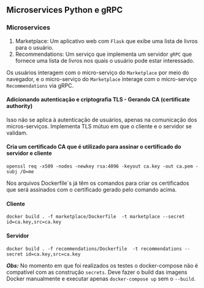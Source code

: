 ## Microservices Python e gRPC

### Microservices

1.  Marketplace: Um aplicativo web com `Flask` que exibe uma lista de livros para o usuário.
2.  Recommendations: Um serviço que implementa um servidor `gRPC` que fornece uma lista de livros nos quais o usuário pode estar interessado.

Os usuários interagem com o micro-serviço do `Marketplace` por meio do navegador, e o micro-serviço do `Marketplace` interage com o micro-serviço `Recommendations` via gRPC.

#### Adicionando autenticação e criptografia TLS - Gerando CA (certificate authority)

Isso não se aplica à autenticação de usuários, apenas na comunicação dos micros-serviços. Implementa TLS mútuo em que o cliente e o servidor se validam.

#### Cria um certificado CA que é utilizado para assinar o certificado do servidor e cliente

```
openssl req -x509 -nodes -newkey rsa:4096 -keyout ca.key -out ca.pem -subj /O=me
```

Nos arquivos Dockerfile`s já têm os comandos para criar os certificados que será assinados com o certificado gerado pelo comando acima.

#### Cliente

```
docker build . -f marketplace/Dockerfile  -t marketplace --secret id=ca.key,src=ca.key
```

#### Servidor

```
docker build . -f recommendations/Dockerfile  -t recommendations --secret id=ca.key,src=ca.key
```

**_Obs:_** No momento em que foi realizados os testes o docker-compose não é compatível com as construção `secrets`. Deve fazer o build das imagens Docker manualmente e executar apenas `docker-compose up` sem o `--build`.
